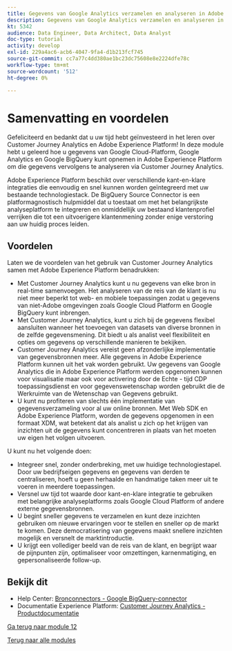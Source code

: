 ```yaml
---
title: Gegevens van Google Analytics verzamelen en analyseren in Adobe Experience Platform met de BigQuery Source Connector - Samenvatting
description: Gegevens van Google Analytics verzamelen en analyseren in Adobe Experience Platform met de BigQuery Source Connector - Samenvatting
kt: 5342
audience: Data Engineer, Data Architect, Data Analyst
doc-type: tutorial
activity: develop
exl-id: 229a4ac6-acb6-4047-9fa4-d1b213fcf745
source-git-commit: cc7a77c4dd380ae1bc23dc75608e8e2224dfe78c
workflow-type: tm+mt
source-wordcount: '512'
ht-degree: 0%

---
```


# Samenvatting en voordelen

Gefeliciteerd en bedankt dat u uw tijd hebt geïnvesteerd in het leren over Customer Journey Analytics en Adobe Experience Platform!
In deze module hebt u geleerd hoe u gegevens van Google Cloud-Platform, Google Analytics en Google BigQuery kunt opnemen in Adobe Experience Platform om die gegevens vervolgens te analyseren via Customer Journey Analytics.

Adobe Experience Platform beschikt over verschillende kant-en-klare integraties die eenvoudig en snel kunnen worden geïntegreerd met uw bestaande technologiestack. De BigQuery Source Connector is een platformagnostisch hulpmiddel dat u toestaat om met het belangrijkste analyseplatform te integreren en onmiddellijk uw bestaand klantenprofiel verrijken die tot een uitvoerigere klantenmening zonder enige verstoring aan uw huidig proces leiden.

## Voordelen

Laten we de voordelen van het gebruik van Customer Journey Analytics samen met Adobe Experience Platform benadrukken:

- Met Customer Journey Analytics kunt u nu gegevens van elke bron in real-time samenvoegen. Het analyseren van de reis van de klant is nu niet meer beperkt tot web- en mobiele toepassingen zodat u gegevens van niet-Adobe omgevingen zoals Google Cloud Platform en Google BigQuery kunt inbrengen.
- Met Customer Journey Analytics, kunt u zich bij de gegevens flexibel aansluiten wanneer het toevoegen van datasets van diverse bronnen in de zelfde gegevensmening. Dit biedt u als analist veel flexibiliteit en opties om gegevens op verschillende manieren te bekijken.
- Customer Journey Analytics vereist geen afzonderlijke implementatie van gegevensbronnen meer. Alle gegevens in Adobe Experience Platform kunnen uit het vak worden gebruikt. Uw gegevens van Google Analytics die in Adobe Experience Platform werden opgenomen kunnen voor visualisatie maar ook voor activering door de Echte - tijd CDP toepassingsdienst en voor gegevenswetenschap worden gebruikt die de Werkruimte van de Wetenschap van Gegevens gebruikt.
- U kunt nu profiteren van slechts één implementatie van gegevensverzameling voor al uw online bronnen. Met Web SDK en Adobe Experience Platform, worden de gegevens opgenomen in een formaat XDM, wat betekent dat als analist u zich op het krijgen van inzichten uit de gegevens kunt concentreren in plaats van het moeten uw eigen het volgen uitvoeren.

U kunt nu het volgende doen:

- Integreer snel, zonder onderbreking, met uw huidige technologiestapel. Door uw bedrijfseigen gegevens en gegevens van derden te centraliseren, hoeft u geen herhaalde en handmatige taken meer uit te voeren in meerdere toepassingen.
- Versnel uw tijd tot waarde door kant-en-klare integratie te gebruiken met belangrijke analyseplatforms zoals Google Cloud Platform of andere externe gegevensbronnen.
- U begint sneller gegevens te verzamelen en kunt deze inzichten gebruiken om nieuwe ervaringen voor te stellen en sneller op de markt te komen. Deze democratisering van gegevens maakt snellere inzichten mogelijk en versnelt de marktintroductie.
- U krijgt een vollediger beeld van de reis van de klant, en begrijpt waar de pijnpunten zijn, optimaliseer voor omzettingen, karnenmatiging, en gepersonaliseerde follow-up.

## Bekijk dit

- Help Center: [Bronconnectors - Google BigQuery-connector](https://experienceleague.adobe.com/docs/experience-platform/sources/connectors/databases/bigquery.html)
- Documentatie Experience Platform: [Customer Journey Analytics - Productdocumentatie](https://experienceleague.adobe.com/docs/analytics-platform/using/cja-landing.html)

[Ga terug naar module 12](./customer-journey-analytics-bigquery-gcp.md)

[Terug naar alle modules](./../../overview.md)
